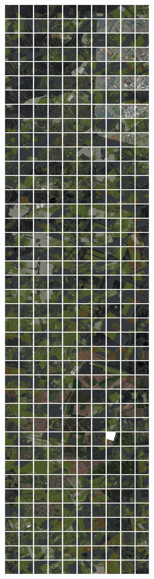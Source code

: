 <html>
<div>
<img src="https://github.com/HakkaTjakka/NL_TILE_MAP/blob/main/18/613/-1033/r.6130.-10330.png" height="44" width="44">
<img src="https://github.com/HakkaTjakka/NL_TILE_MAP/blob/main/18/613/-1033/r.6131.-10330.png" height="44" width="44">
<img src="https://github.com/HakkaTjakka/NL_TILE_MAP/blob/main/18/613/-1033/r.6132.-10330.png" height="44" width="44">
<img src="https://github.com/HakkaTjakka/NL_TILE_MAP/blob/main/18/613/-1033/r.6133.-10330.png" height="44" width="44">
<img src="https://github.com/HakkaTjakka/NL_TILE_MAP/blob/main/18/613/-1033/r.6134.-10330.png" height="44" width="44">
<img src="https://github.com/HakkaTjakka/NL_TILE_MAP/blob/main/18/613/-1033/r.6135.-10330.png" height="44" width="44">
<img src="https://github.com/HakkaTjakka/NL_TILE_MAP/blob/main/18/613/-1033/r.6136.-10330.png" height="44" width="44">
<img src="https://github.com/HakkaTjakka/NL_TILE_MAP/blob/main/18/613/-1033/r.6137.-10330.png" height="44" width="44">
<img src="https://github.com/HakkaTjakka/NL_TILE_MAP/blob/main/18/613/-1033/r.6138.-10330.png" height="44" width="44">
<img src="https://github.com/HakkaTjakka/NL_TILE_MAP/blob/main/18/613/-1033/r.6139.-10330.png" height="44" width="44">
<img src="https://github.com/HakkaTjakka/NL_TILE_MAP/blob/main/18/614/-1033/r.6140.-10330.png" height="44" width="44">
<img src="https://github.com/HakkaTjakka/NL_TILE_MAP/blob/main/18/614/-1033/r.6141.-10330.png" height="44" width="44">
<img src="https://github.com/HakkaTjakka/NL_TILE_MAP/blob/main/18/614/-1033/r.6142.-10330.png" height="44" width="44">
<img src="https://github.com/HakkaTjakka/NL_TILE_MAP/blob/main/18/614/-1033/r.6143.-10330.png" height="44" width="44">
<img src="https://github.com/HakkaTjakka/NL_TILE_MAP/blob/main/18/614/-1033/r.6144.-10330.png" height="44" width="44">
<img src="https://github.com/HakkaTjakka/NL_TILE_MAP/blob/main/18/614/-1033/r.6145.-10330.png" height="44" width="44">
<img src="https://github.com/HakkaTjakka/NL_TILE_MAP/blob/main/18/614/-1033/r.6146.-10330.png" height="44" width="44">
<img src="https://github.com/HakkaTjakka/NL_TILE_MAP/blob/main/18/614/-1033/r.6147.-10330.png" height="44" width="44">
<img src="https://github.com/HakkaTjakka/NL_TILE_MAP/blob/main/18/614/-1033/r.6148.-10330.png" height="44" width="44">
<img src="https://github.com/HakkaTjakka/NL_TILE_MAP/blob/main/18/614/-1033/r.6149.-10330.png" height="44" width="44">
<br>
<img src="https://github.com/HakkaTjakka/NL_TILE_MAP/blob/main/18/613/-1033/r.6130.-10329.png" height="44" width="44">
<img src="https://github.com/HakkaTjakka/NL_TILE_MAP/blob/main/18/613/-1033/r.6131.-10329.png" height="44" width="44">
<img src="https://github.com/HakkaTjakka/NL_TILE_MAP/blob/main/18/613/-1033/r.6132.-10329.png" height="44" width="44">
<img src="https://github.com/HakkaTjakka/NL_TILE_MAP/blob/main/18/613/-1033/r.6133.-10329.png" height="44" width="44">
<img src="https://github.com/HakkaTjakka/NL_TILE_MAP/blob/main/18/613/-1033/r.6134.-10329.png" height="44" width="44">
<img src="https://github.com/HakkaTjakka/NL_TILE_MAP/blob/main/18/613/-1033/r.6135.-10329.png" height="44" width="44">
<img src="https://github.com/HakkaTjakka/NL_TILE_MAP/blob/main/18/613/-1033/r.6136.-10329.png" height="44" width="44">
<img src="https://github.com/HakkaTjakka/NL_TILE_MAP/blob/main/18/613/-1033/r.6137.-10329.png" height="44" width="44">
<img src="https://github.com/HakkaTjakka/NL_TILE_MAP/blob/main/18/613/-1033/r.6138.-10329.png" height="44" width="44">
<img src="https://github.com/HakkaTjakka/NL_TILE_MAP/blob/main/18/613/-1033/r.6139.-10329.png" height="44" width="44">
<img src="https://github.com/HakkaTjakka/NL_TILE_MAP/blob/main/18/614/-1033/r.6140.-10329.png" height="44" width="44">
<img src="https://github.com/HakkaTjakka/NL_TILE_MAP/blob/main/18/614/-1033/r.6141.-10329.png" height="44" width="44">
<img src="https://github.com/HakkaTjakka/NL_TILE_MAP/blob/main/18/614/-1033/r.6142.-10329.png" height="44" width="44">
<img src="https://github.com/HakkaTjakka/NL_TILE_MAP/blob/main/18/614/-1033/r.6143.-10329.png" height="44" width="44">
<img src="https://github.com/HakkaTjakka/NL_TILE_MAP/blob/main/18/614/-1033/r.6144.-10329.png" height="44" width="44">
<img src="https://github.com/HakkaTjakka/NL_TILE_MAP/blob/main/18/614/-1033/r.6145.-10329.png" height="44" width="44">
<img src="https://github.com/HakkaTjakka/NL_TILE_MAP/blob/main/18/614/-1033/r.6146.-10329.png" height="44" width="44">
<img src="https://github.com/HakkaTjakka/NL_TILE_MAP/blob/main/18/614/-1033/r.6147.-10329.png" height="44" width="44">
<img src="https://github.com/HakkaTjakka/NL_TILE_MAP/blob/main/18/614/-1033/r.6148.-10329.png" height="44" width="44">
<img src="https://github.com/HakkaTjakka/NL_TILE_MAP/blob/main/18/614/-1033/r.6149.-10329.png" height="44" width="44">
<br>
<img src="https://github.com/HakkaTjakka/NL_TILE_MAP/blob/main/18/613/-1033/r.6130.-10328.png" height="44" width="44">
<img src="https://github.com/HakkaTjakka/NL_TILE_MAP/blob/main/18/613/-1033/r.6131.-10328.png" height="44" width="44">
<img src="https://github.com/HakkaTjakka/NL_TILE_MAP/blob/main/18/613/-1033/r.6132.-10328.png" height="44" width="44">
<img src="https://github.com/HakkaTjakka/NL_TILE_MAP/blob/main/18/613/-1033/r.6133.-10328.png" height="44" width="44">
<img src="https://github.com/HakkaTjakka/NL_TILE_MAP/blob/main/18/613/-1033/r.6134.-10328.png" height="44" width="44">
<img src="https://github.com/HakkaTjakka/NL_TILE_MAP/blob/main/18/613/-1033/r.6135.-10328.png" height="44" width="44">
<img src="https://github.com/HakkaTjakka/NL_TILE_MAP/blob/main/18/613/-1033/r.6136.-10328.png" height="44" width="44">
<img src="https://github.com/HakkaTjakka/NL_TILE_MAP/blob/main/18/613/-1033/r.6137.-10328.png" height="44" width="44">
<img src="https://github.com/HakkaTjakka/NL_TILE_MAP/blob/main/18/613/-1033/r.6138.-10328.png" height="44" width="44">
<img src="https://github.com/HakkaTjakka/NL_TILE_MAP/blob/main/18/613/-1033/r.6139.-10328.png" height="44" width="44">
<img src="https://github.com/HakkaTjakka/NL_TILE_MAP/blob/main/18/614/-1033/r.6140.-10328.png" height="44" width="44">
<img src="https://github.com/HakkaTjakka/NL_TILE_MAP/blob/main/18/614/-1033/r.6141.-10328.png" height="44" width="44">
<img src="https://github.com/HakkaTjakka/NL_TILE_MAP/blob/main/18/614/-1033/r.6142.-10328.png" height="44" width="44">
<img src="https://github.com/HakkaTjakka/NL_TILE_MAP/blob/main/18/614/-1033/r.6143.-10328.png" height="44" width="44">
<img src="https://github.com/HakkaTjakka/NL_TILE_MAP/blob/main/18/614/-1033/r.6144.-10328.png" height="44" width="44">
<img src="https://github.com/HakkaTjakka/NL_TILE_MAP/blob/main/18/614/-1033/r.6145.-10328.png" height="44" width="44">
<img src="https://github.com/HakkaTjakka/NL_TILE_MAP/blob/main/18/614/-1033/r.6146.-10328.png" height="44" width="44">
<img src="https://github.com/HakkaTjakka/NL_TILE_MAP/blob/main/18/614/-1033/r.6147.-10328.png" height="44" width="44">
<img src="https://github.com/HakkaTjakka/NL_TILE_MAP/blob/main/18/614/-1033/r.6148.-10328.png" height="44" width="44">
<img src="https://github.com/HakkaTjakka/NL_TILE_MAP/blob/main/18/614/-1033/r.6149.-10328.png" height="44" width="44">
<br>
<img src="https://github.com/HakkaTjakka/NL_TILE_MAP/blob/main/18/613/-1033/r.6130.-10327.png" height="44" width="44">
<img src="https://github.com/HakkaTjakka/NL_TILE_MAP/blob/main/18/613/-1033/r.6131.-10327.png" height="44" width="44">
<img src="https://github.com/HakkaTjakka/NL_TILE_MAP/blob/main/18/613/-1033/r.6132.-10327.png" height="44" width="44">
<img src="https://github.com/HakkaTjakka/NL_TILE_MAP/blob/main/18/613/-1033/r.6133.-10327.png" height="44" width="44">
<img src="https://github.com/HakkaTjakka/NL_TILE_MAP/blob/main/18/613/-1033/r.6134.-10327.png" height="44" width="44">
<img src="https://github.com/HakkaTjakka/NL_TILE_MAP/blob/main/18/613/-1033/r.6135.-10327.png" height="44" width="44">
<img src="https://github.com/HakkaTjakka/NL_TILE_MAP/blob/main/18/613/-1033/r.6136.-10327.png" height="44" width="44">
<img src="https://github.com/HakkaTjakka/NL_TILE_MAP/blob/main/18/613/-1033/r.6137.-10327.png" height="44" width="44">
<img src="https://github.com/HakkaTjakka/NL_TILE_MAP/blob/main/18/613/-1033/r.6138.-10327.png" height="44" width="44">
<img src="https://github.com/HakkaTjakka/NL_TILE_MAP/blob/main/18/613/-1033/r.6139.-10327.png" height="44" width="44">
<img src="https://github.com/HakkaTjakka/NL_TILE_MAP/blob/main/18/614/-1033/r.6140.-10327.png" height="44" width="44">
<img src="https://github.com/HakkaTjakka/NL_TILE_MAP/blob/main/18/614/-1033/r.6141.-10327.png" height="44" width="44">
<img src="https://github.com/HakkaTjakka/NL_TILE_MAP/blob/main/18/614/-1033/r.6142.-10327.png" height="44" width="44">
<img src="https://github.com/HakkaTjakka/NL_TILE_MAP/blob/main/18/614/-1033/r.6143.-10327.png" height="44" width="44">
<img src="https://github.com/HakkaTjakka/NL_TILE_MAP/blob/main/18/614/-1033/r.6144.-10327.png" height="44" width="44">
<img src="https://github.com/HakkaTjakka/NL_TILE_MAP/blob/main/18/614/-1033/r.6145.-10327.png" height="44" width="44">
<img src="https://github.com/HakkaTjakka/NL_TILE_MAP/blob/main/18/614/-1033/r.6146.-10327.png" height="44" width="44">
<img src="https://github.com/HakkaTjakka/NL_TILE_MAP/blob/main/18/614/-1033/r.6147.-10327.png" height="44" width="44">
<img src="https://github.com/HakkaTjakka/NL_TILE_MAP/blob/main/18/614/-1033/r.6148.-10327.png" height="44" width="44">
<img src="https://github.com/HakkaTjakka/NL_TILE_MAP/blob/main/18/614/-1033/r.6149.-10327.png" height="44" width="44">
<br>
<img src="https://github.com/HakkaTjakka/NL_TILE_MAP/blob/main/18/613/-1033/r.6130.-10326.png" height="44" width="44">
<img src="https://github.com/HakkaTjakka/NL_TILE_MAP/blob/main/18/613/-1033/r.6131.-10326.png" height="44" width="44">
<img src="https://github.com/HakkaTjakka/NL_TILE_MAP/blob/main/18/613/-1033/r.6132.-10326.png" height="44" width="44">
<img src="https://github.com/HakkaTjakka/NL_TILE_MAP/blob/main/18/613/-1033/r.6133.-10326.png" height="44" width="44">
<img src="https://github.com/HakkaTjakka/NL_TILE_MAP/blob/main/18/613/-1033/r.6134.-10326.png" height="44" width="44">
<img src="https://github.com/HakkaTjakka/NL_TILE_MAP/blob/main/18/613/-1033/r.6135.-10326.png" height="44" width="44">
<img src="https://github.com/HakkaTjakka/NL_TILE_MAP/blob/main/18/613/-1033/r.6136.-10326.png" height="44" width="44">
<img src="https://github.com/HakkaTjakka/NL_TILE_MAP/blob/main/18/613/-1033/r.6137.-10326.png" height="44" width="44">
<img src="https://github.com/HakkaTjakka/NL_TILE_MAP/blob/main/18/613/-1033/r.6138.-10326.png" height="44" width="44">
<img src="https://github.com/HakkaTjakka/NL_TILE_MAP/blob/main/18/613/-1033/r.6139.-10326.png" height="44" width="44">
<img src="https://github.com/HakkaTjakka/NL_TILE_MAP/blob/main/18/614/-1033/r.6140.-10326.png" height="44" width="44">
<img src="https://github.com/HakkaTjakka/NL_TILE_MAP/blob/main/18/614/-1033/r.6141.-10326.png" height="44" width="44">
<img src="https://github.com/HakkaTjakka/NL_TILE_MAP/blob/main/18/614/-1033/r.6142.-10326.png" height="44" width="44">
<img src="https://github.com/HakkaTjakka/NL_TILE_MAP/blob/main/18/614/-1033/r.6143.-10326.png" height="44" width="44">
<img src="https://github.com/HakkaTjakka/NL_TILE_MAP/blob/main/18/614/-1033/r.6144.-10326.png" height="44" width="44">
<img src="https://github.com/HakkaTjakka/NL_TILE_MAP/blob/main/18/614/-1033/r.6145.-10326.png" height="44" width="44">
<img src="https://github.com/HakkaTjakka/NL_TILE_MAP/blob/main/18/614/-1033/r.6146.-10326.png" height="44" width="44">
<img src="https://github.com/HakkaTjakka/NL_TILE_MAP/blob/main/18/614/-1033/r.6147.-10326.png" height="44" width="44">
<img src="https://github.com/HakkaTjakka/NL_TILE_MAP/blob/main/18/614/-1033/r.6148.-10326.png" height="44" width="44">
<img src="https://github.com/HakkaTjakka/NL_TILE_MAP/blob/main/18/614/-1033/r.6149.-10326.png" height="44" width="44">
<br>
<img src="https://github.com/HakkaTjakka/NL_TILE_MAP/blob/main/18/613/-1033/r.6130.-10325.png" height="44" width="44">
<img src="https://github.com/HakkaTjakka/NL_TILE_MAP/blob/main/18/613/-1033/r.6131.-10325.png" height="44" width="44">
<img src="https://github.com/HakkaTjakka/NL_TILE_MAP/blob/main/18/613/-1033/r.6132.-10325.png" height="44" width="44">
<img src="https://github.com/HakkaTjakka/NL_TILE_MAP/blob/main/18/613/-1033/r.6133.-10325.png" height="44" width="44">
<img src="https://github.com/HakkaTjakka/NL_TILE_MAP/blob/main/18/613/-1033/r.6134.-10325.png" height="44" width="44">
<img src="https://github.com/HakkaTjakka/NL_TILE_MAP/blob/main/18/613/-1033/r.6135.-10325.png" height="44" width="44">
<img src="https://github.com/HakkaTjakka/NL_TILE_MAP/blob/main/18/613/-1033/r.6136.-10325.png" height="44" width="44">
<img src="https://github.com/HakkaTjakka/NL_TILE_MAP/blob/main/18/613/-1033/r.6137.-10325.png" height="44" width="44">
<img src="https://github.com/HakkaTjakka/NL_TILE_MAP/blob/main/18/613/-1033/r.6138.-10325.png" height="44" width="44">
<img src="https://github.com/HakkaTjakka/NL_TILE_MAP/blob/main/18/613/-1033/r.6139.-10325.png" height="44" width="44">
<img src="https://github.com/HakkaTjakka/NL_TILE_MAP/blob/main/18/614/-1033/r.6140.-10325.png" height="44" width="44">
<img src="https://github.com/HakkaTjakka/NL_TILE_MAP/blob/main/18/614/-1033/r.6141.-10325.png" height="44" width="44">
<img src="https://github.com/HakkaTjakka/NL_TILE_MAP/blob/main/18/614/-1033/r.6142.-10325.png" height="44" width="44">
<img src="https://github.com/HakkaTjakka/NL_TILE_MAP/blob/main/18/614/-1033/r.6143.-10325.png" height="44" width="44">
<img src="https://github.com/HakkaTjakka/NL_TILE_MAP/blob/main/18/614/-1033/r.6144.-10325.png" height="44" width="44">
<img src="https://github.com/HakkaTjakka/NL_TILE_MAP/blob/main/18/614/-1033/r.6145.-10325.png" height="44" width="44">
<img src="https://github.com/HakkaTjakka/NL_TILE_MAP/blob/main/18/614/-1033/r.6146.-10325.png" height="44" width="44">
<img src="https://github.com/HakkaTjakka/NL_TILE_MAP/blob/main/18/614/-1033/r.6147.-10325.png" height="44" width="44">
<img src="https://github.com/HakkaTjakka/NL_TILE_MAP/blob/main/18/614/-1033/r.6148.-10325.png" height="44" width="44">
<img src="https://github.com/HakkaTjakka/NL_TILE_MAP/blob/main/18/614/-1033/r.6149.-10325.png" height="44" width="44">
<br>
<img src="https://github.com/HakkaTjakka/NL_TILE_MAP/blob/main/18/613/-1033/r.6130.-10324.png" height="44" width="44">
<img src="https://github.com/HakkaTjakka/NL_TILE_MAP/blob/main/18/613/-1033/r.6131.-10324.png" height="44" width="44">
<img src="https://github.com/HakkaTjakka/NL_TILE_MAP/blob/main/18/613/-1033/r.6132.-10324.png" height="44" width="44">
<img src="https://github.com/HakkaTjakka/NL_TILE_MAP/blob/main/18/613/-1033/r.6133.-10324.png" height="44" width="44">
<img src="https://github.com/HakkaTjakka/NL_TILE_MAP/blob/main/18/613/-1033/r.6134.-10324.png" height="44" width="44">
<img src="https://github.com/HakkaTjakka/NL_TILE_MAP/blob/main/18/613/-1033/r.6135.-10324.png" height="44" width="44">
<img src="https://github.com/HakkaTjakka/NL_TILE_MAP/blob/main/18/613/-1033/r.6136.-10324.png" height="44" width="44">
<img src="https://github.com/HakkaTjakka/NL_TILE_MAP/blob/main/18/613/-1033/r.6137.-10324.png" height="44" width="44">
<img src="https://github.com/HakkaTjakka/NL_TILE_MAP/blob/main/18/613/-1033/r.6138.-10324.png" height="44" width="44">
<img src="https://github.com/HakkaTjakka/NL_TILE_MAP/blob/main/18/613/-1033/r.6139.-10324.png" height="44" width="44">
<img src="https://github.com/HakkaTjakka/NL_TILE_MAP/blob/main/18/614/-1033/r.6140.-10324.png" height="44" width="44">
<img src="https://github.com/HakkaTjakka/NL_TILE_MAP/blob/main/18/614/-1033/r.6141.-10324.png" height="44" width="44">
<img src="https://github.com/HakkaTjakka/NL_TILE_MAP/blob/main/18/614/-1033/r.6142.-10324.png" height="44" width="44">
<img src="https://github.com/HakkaTjakka/NL_TILE_MAP/blob/main/18/614/-1033/r.6143.-10324.png" height="44" width="44">
<img src="https://github.com/HakkaTjakka/NL_TILE_MAP/blob/main/18/614/-1033/r.6144.-10324.png" height="44" width="44">
<img src="https://github.com/HakkaTjakka/NL_TILE_MAP/blob/main/18/614/-1033/r.6145.-10324.png" height="44" width="44">
<img src="https://github.com/HakkaTjakka/NL_TILE_MAP/blob/main/18/614/-1033/r.6146.-10324.png" height="44" width="44">
<img src="https://github.com/HakkaTjakka/NL_TILE_MAP/blob/main/18/614/-1033/r.6147.-10324.png" height="44" width="44">
<img src="https://github.com/HakkaTjakka/NL_TILE_MAP/blob/main/18/614/-1033/r.6148.-10324.png" height="44" width="44">
<img src="https://github.com/HakkaTjakka/NL_TILE_MAP/blob/main/18/614/-1033/r.6149.-10324.png" height="44" width="44">
<br>
<img src="https://github.com/HakkaTjakka/NL_TILE_MAP/blob/main/18/613/-1033/r.6130.-10323.png" height="44" width="44">
<img src="https://github.com/HakkaTjakka/NL_TILE_MAP/blob/main/18/613/-1033/r.6131.-10323.png" height="44" width="44">
<img src="https://github.com/HakkaTjakka/NL_TILE_MAP/blob/main/18/613/-1033/r.6132.-10323.png" height="44" width="44">
<img src="https://github.com/HakkaTjakka/NL_TILE_MAP/blob/main/18/613/-1033/r.6133.-10323.png" height="44" width="44">
<img src="https://github.com/HakkaTjakka/NL_TILE_MAP/blob/main/18/613/-1033/r.6134.-10323.png" height="44" width="44">
<img src="https://github.com/HakkaTjakka/NL_TILE_MAP/blob/main/18/613/-1033/r.6135.-10323.png" height="44" width="44">
<img src="https://github.com/HakkaTjakka/NL_TILE_MAP/blob/main/18/613/-1033/r.6136.-10323.png" height="44" width="44">
<img src="https://github.com/HakkaTjakka/NL_TILE_MAP/blob/main/18/613/-1033/r.6137.-10323.png" height="44" width="44">
<img src="https://github.com/HakkaTjakka/NL_TILE_MAP/blob/main/18/613/-1033/r.6138.-10323.png" height="44" width="44">
<img src="https://github.com/HakkaTjakka/NL_TILE_MAP/blob/main/18/613/-1033/r.6139.-10323.png" height="44" width="44">
<img src="https://github.com/HakkaTjakka/NL_TILE_MAP/blob/main/18/614/-1033/r.6140.-10323.png" height="44" width="44">
<img src="https://github.com/HakkaTjakka/NL_TILE_MAP/blob/main/18/614/-1033/r.6141.-10323.png" height="44" width="44">
<img src="https://github.com/HakkaTjakka/NL_TILE_MAP/blob/main/18/614/-1033/r.6142.-10323.png" height="44" width="44">
<img src="https://github.com/HakkaTjakka/NL_TILE_MAP/blob/main/18/614/-1033/r.6143.-10323.png" height="44" width="44">
<img src="https://github.com/HakkaTjakka/NL_TILE_MAP/blob/main/18/614/-1033/r.6144.-10323.png" height="44" width="44">
<img src="https://github.com/HakkaTjakka/NL_TILE_MAP/blob/main/18/614/-1033/r.6145.-10323.png" height="44" width="44">
<img src="https://github.com/HakkaTjakka/NL_TILE_MAP/blob/main/18/614/-1033/r.6146.-10323.png" height="44" width="44">
<img src="https://github.com/HakkaTjakka/NL_TILE_MAP/blob/main/18/614/-1033/r.6147.-10323.png" height="44" width="44">
<img src="https://github.com/HakkaTjakka/NL_TILE_MAP/blob/main/18/614/-1033/r.6148.-10323.png" height="44" width="44">
<img src="https://github.com/HakkaTjakka/NL_TILE_MAP/blob/main/18/614/-1033/r.6149.-10323.png" height="44" width="44">
<br>
<img src="https://github.com/HakkaTjakka/NL_TILE_MAP/blob/main/18/613/-1033/r.6130.-10322.png" height="44" width="44">
<img src="https://github.com/HakkaTjakka/NL_TILE_MAP/blob/main/18/613/-1033/r.6131.-10322.png" height="44" width="44">
<img src="https://github.com/HakkaTjakka/NL_TILE_MAP/blob/main/18/613/-1033/r.6132.-10322.png" height="44" width="44">
<img src="https://github.com/HakkaTjakka/NL_TILE_MAP/blob/main/18/613/-1033/r.6133.-10322.png" height="44" width="44">
<img src="https://github.com/HakkaTjakka/NL_TILE_MAP/blob/main/18/613/-1033/r.6134.-10322.png" height="44" width="44">
<img src="https://github.com/HakkaTjakka/NL_TILE_MAP/blob/main/18/613/-1033/r.6135.-10322.png" height="44" width="44">
<img src="https://github.com/HakkaTjakka/NL_TILE_MAP/blob/main/18/613/-1033/r.6136.-10322.png" height="44" width="44">
<img src="https://github.com/HakkaTjakka/NL_TILE_MAP/blob/main/18/613/-1033/r.6137.-10322.png" height="44" width="44">
<img src="https://github.com/HakkaTjakka/NL_TILE_MAP/blob/main/18/613/-1033/r.6138.-10322.png" height="44" width="44">
<img src="https://github.com/HakkaTjakka/NL_TILE_MAP/blob/main/18/613/-1033/r.6139.-10322.png" height="44" width="44">
<img src="https://github.com/HakkaTjakka/NL_TILE_MAP/blob/main/18/614/-1033/r.6140.-10322.png" height="44" width="44">
<img src="https://github.com/HakkaTjakka/NL_TILE_MAP/blob/main/18/614/-1033/r.6141.-10322.png" height="44" width="44">
<img src="https://github.com/HakkaTjakka/NL_TILE_MAP/blob/main/18/614/-1033/r.6142.-10322.png" height="44" width="44">
<img src="https://github.com/HakkaTjakka/NL_TILE_MAP/blob/main/18/614/-1033/r.6143.-10322.png" height="44" width="44">
<img src="https://github.com/HakkaTjakka/NL_TILE_MAP/blob/main/18/614/-1033/r.6144.-10322.png" height="44" width="44">
<img src="https://github.com/HakkaTjakka/NL_TILE_MAP/blob/main/18/614/-1033/r.6145.-10322.png" height="44" width="44">
<img src="https://github.com/HakkaTjakka/NL_TILE_MAP/blob/main/18/614/-1033/r.6146.-10322.png" height="44" width="44">
<img src="https://github.com/HakkaTjakka/NL_TILE_MAP/blob/main/18/614/-1033/r.6147.-10322.png" height="44" width="44">
<img src="https://github.com/HakkaTjakka/NL_TILE_MAP/blob/main/18/614/-1033/r.6148.-10322.png" height="44" width="44">
<img src="https://github.com/HakkaTjakka/NL_TILE_MAP/blob/main/18/614/-1033/r.6149.-10322.png" height="44" width="44">
<br>
<img src="https://github.com/HakkaTjakka/NL_TILE_MAP/blob/main/18/613/-1033/r.6130.-10321.png" height="44" width="44">
<img src="https://github.com/HakkaTjakka/NL_TILE_MAP/blob/main/18/613/-1033/r.6131.-10321.png" height="44" width="44">
<img src="https://github.com/HakkaTjakka/NL_TILE_MAP/blob/main/18/613/-1033/r.6132.-10321.png" height="44" width="44">
<img src="https://github.com/HakkaTjakka/NL_TILE_MAP/blob/main/18/613/-1033/r.6133.-10321.png" height="44" width="44">
<img src="https://github.com/HakkaTjakka/NL_TILE_MAP/blob/main/18/613/-1033/r.6134.-10321.png" height="44" width="44">
<img src="https://github.com/HakkaTjakka/NL_TILE_MAP/blob/main/18/613/-1033/r.6135.-10321.png" height="44" width="44">
<img src="https://github.com/HakkaTjakka/NL_TILE_MAP/blob/main/18/613/-1033/r.6136.-10321.png" height="44" width="44">
<img src="https://github.com/HakkaTjakka/NL_TILE_MAP/blob/main/18/613/-1033/r.6137.-10321.png" height="44" width="44">
<img src="https://github.com/HakkaTjakka/NL_TILE_MAP/blob/main/18/613/-1033/r.6138.-10321.png" height="44" width="44">
<img src="https://github.com/HakkaTjakka/NL_TILE_MAP/blob/main/18/613/-1033/r.6139.-10321.png" height="44" width="44">
<img src="https://github.com/HakkaTjakka/NL_TILE_MAP/blob/main/18/614/-1033/r.6140.-10321.png" height="44" width="44">
<img src="https://github.com/HakkaTjakka/NL_TILE_MAP/blob/main/18/614/-1033/r.6141.-10321.png" height="44" width="44">
<img src="https://github.com/HakkaTjakka/NL_TILE_MAP/blob/main/18/614/-1033/r.6142.-10321.png" height="44" width="44">
<img src="https://github.com/HakkaTjakka/NL_TILE_MAP/blob/main/18/614/-1033/r.6143.-10321.png" height="44" width="44">
<img src="https://github.com/HakkaTjakka/NL_TILE_MAP/blob/main/18/614/-1033/r.6144.-10321.png" height="44" width="44">
<img src="https://github.com/HakkaTjakka/NL_TILE_MAP/blob/main/18/614/-1033/r.6145.-10321.png" height="44" width="44">
<img src="https://github.com/HakkaTjakka/NL_TILE_MAP/blob/main/18/614/-1033/r.6146.-10321.png" height="44" width="44">
<img src="https://github.com/HakkaTjakka/NL_TILE_MAP/blob/main/18/614/-1033/r.6147.-10321.png" height="44" width="44">
<img src="https://github.com/HakkaTjakka/NL_TILE_MAP/blob/main/18/614/-1033/r.6148.-10321.png" height="44" width="44">
<img src="https://github.com/HakkaTjakka/NL_TILE_MAP/blob/main/18/614/-1033/r.6149.-10321.png" height="44" width="44">
<br>
<img src="https://github.com/HakkaTjakka/NL_TILE_MAP/blob/main/18/613/-1032/r.6130.-10320.png" height="44" width="44">
<img src="https://github.com/HakkaTjakka/NL_TILE_MAP/blob/main/18/613/-1032/r.6131.-10320.png" height="44" width="44">
<img src="https://github.com/HakkaTjakka/NL_TILE_MAP/blob/main/18/613/-1032/r.6132.-10320.png" height="44" width="44">
<img src="https://github.com/HakkaTjakka/NL_TILE_MAP/blob/main/18/613/-1032/r.6133.-10320.png" height="44" width="44">
<img src="https://github.com/HakkaTjakka/NL_TILE_MAP/blob/main/18/613/-1032/r.6134.-10320.png" height="44" width="44">
<img src="https://github.com/HakkaTjakka/NL_TILE_MAP/blob/main/18/613/-1032/r.6135.-10320.png" height="44" width="44">
<img src="https://github.com/HakkaTjakka/NL_TILE_MAP/blob/main/18/613/-1032/r.6136.-10320.png" height="44" width="44">
<img src="https://github.com/HakkaTjakka/NL_TILE_MAP/blob/main/18/613/-1032/r.6137.-10320.png" height="44" width="44">
<img src="https://github.com/HakkaTjakka/NL_TILE_MAP/blob/main/18/613/-1032/r.6138.-10320.png" height="44" width="44">
<img src="https://github.com/HakkaTjakka/NL_TILE_MAP/blob/main/18/613/-1032/r.6139.-10320.png" height="44" width="44">
<img src="https://github.com/HakkaTjakka/NL_TILE_MAP/blob/main/18/614/-1032/r.6140.-10320.png" height="44" width="44">
<img src="https://github.com/HakkaTjakka/NL_TILE_MAP/blob/main/18/614/-1032/r.6141.-10320.png" height="44" width="44">
<img src="https://github.com/HakkaTjakka/NL_TILE_MAP/blob/main/18/614/-1032/r.6142.-10320.png" height="44" width="44">
<img src="https://github.com/HakkaTjakka/NL_TILE_MAP/blob/main/18/614/-1032/r.6143.-10320.png" height="44" width="44">
<img src="https://github.com/HakkaTjakka/NL_TILE_MAP/blob/main/18/614/-1032/r.6144.-10320.png" height="44" width="44">
<img src="https://github.com/HakkaTjakka/NL_TILE_MAP/blob/main/18/614/-1032/r.6145.-10320.png" height="44" width="44">
<img src="https://github.com/HakkaTjakka/NL_TILE_MAP/blob/main/18/614/-1032/r.6146.-10320.png" height="44" width="44">
<img src="https://github.com/HakkaTjakka/NL_TILE_MAP/blob/main/18/614/-1032/r.6147.-10320.png" height="44" width="44">
<img src="https://github.com/HakkaTjakka/NL_TILE_MAP/blob/main/18/614/-1032/r.6148.-10320.png" height="44" width="44">
<img src="https://github.com/HakkaTjakka/NL_TILE_MAP/blob/main/18/614/-1032/r.6149.-10320.png" height="44" width="44">
<br>
<img src="https://github.com/HakkaTjakka/NL_TILE_MAP/blob/main/18/613/-1032/r.6130.-10319.png" height="44" width="44">
<img src="https://github.com/HakkaTjakka/NL_TILE_MAP/blob/main/18/613/-1032/r.6131.-10319.png" height="44" width="44">
<img src="https://github.com/HakkaTjakka/NL_TILE_MAP/blob/main/18/613/-1032/r.6132.-10319.png" height="44" width="44">
<img src="https://github.com/HakkaTjakka/NL_TILE_MAP/blob/main/18/613/-1032/r.6133.-10319.png" height="44" width="44">
<img src="https://github.com/HakkaTjakka/NL_TILE_MAP/blob/main/18/613/-1032/r.6134.-10319.png" height="44" width="44">
<img src="https://github.com/HakkaTjakka/NL_TILE_MAP/blob/main/18/613/-1032/r.6135.-10319.png" height="44" width="44">
<img src="https://github.com/HakkaTjakka/NL_TILE_MAP/blob/main/18/613/-1032/r.6136.-10319.png" height="44" width="44">
<img src="https://github.com/HakkaTjakka/NL_TILE_MAP/blob/main/18/613/-1032/r.6137.-10319.png" height="44" width="44">
<img src="https://github.com/HakkaTjakka/NL_TILE_MAP/blob/main/18/613/-1032/r.6138.-10319.png" height="44" width="44">
<img src="https://github.com/HakkaTjakka/NL_TILE_MAP/blob/main/18/613/-1032/r.6139.-10319.png" height="44" width="44">
<img src="https://github.com/HakkaTjakka/NL_TILE_MAP/blob/main/18/614/-1032/r.6140.-10319.png" height="44" width="44">
<img src="https://github.com/HakkaTjakka/NL_TILE_MAP/blob/main/18/614/-1032/r.6141.-10319.png" height="44" width="44">
<img src="https://github.com/HakkaTjakka/NL_TILE_MAP/blob/main/18/614/-1032/r.6142.-10319.png" height="44" width="44">
<img src="https://github.com/HakkaTjakka/NL_TILE_MAP/blob/main/18/614/-1032/r.6143.-10319.png" height="44" width="44">
<img src="https://github.com/HakkaTjakka/NL_TILE_MAP/blob/main/18/614/-1032/r.6144.-10319.png" height="44" width="44">
<img src="https://github.com/HakkaTjakka/NL_TILE_MAP/blob/main/18/614/-1032/r.6145.-10319.png" height="44" width="44">
<img src="https://github.com/HakkaTjakka/NL_TILE_MAP/blob/main/18/614/-1032/r.6146.-10319.png" height="44" width="44">
<img src="https://github.com/HakkaTjakka/NL_TILE_MAP/blob/main/18/614/-1032/r.6147.-10319.png" height="44" width="44">
<img src="https://github.com/HakkaTjakka/NL_TILE_MAP/blob/main/18/614/-1032/r.6148.-10319.png" height="44" width="44">
<img src="https://github.com/HakkaTjakka/NL_TILE_MAP/blob/main/18/614/-1032/r.6149.-10319.png" height="44" width="44">
<br>
<img src="https://github.com/HakkaTjakka/NL_TILE_MAP/blob/main/18/613/-1032/r.6130.-10318.png" height="44" width="44">
<img src="https://github.com/HakkaTjakka/NL_TILE_MAP/blob/main/18/613/-1032/r.6131.-10318.png" height="44" width="44">
<img src="https://github.com/HakkaTjakka/NL_TILE_MAP/blob/main/18/613/-1032/r.6132.-10318.png" height="44" width="44">
<img src="https://github.com/HakkaTjakka/NL_TILE_MAP/blob/main/18/613/-1032/r.6133.-10318.png" height="44" width="44">
<img src="https://github.com/HakkaTjakka/NL_TILE_MAP/blob/main/18/613/-1032/r.6134.-10318.png" height="44" width="44">
<img src="https://github.com/HakkaTjakka/NL_TILE_MAP/blob/main/18/613/-1032/r.6135.-10318.png" height="44" width="44">
<img src="https://github.com/HakkaTjakka/NL_TILE_MAP/blob/main/18/613/-1032/r.6136.-10318.png" height="44" width="44">
<img src="https://github.com/HakkaTjakka/NL_TILE_MAP/blob/main/18/613/-1032/r.6137.-10318.png" height="44" width="44">
<img src="https://github.com/HakkaTjakka/NL_TILE_MAP/blob/main/18/613/-1032/r.6138.-10318.png" height="44" width="44">
<img src="https://github.com/HakkaTjakka/NL_TILE_MAP/blob/main/18/613/-1032/r.6139.-10318.png" height="44" width="44">
<img src="https://github.com/HakkaTjakka/NL_TILE_MAP/blob/main/18/614/-1032/r.6140.-10318.png" height="44" width="44">
<img src="https://github.com/HakkaTjakka/NL_TILE_MAP/blob/main/18/614/-1032/r.6141.-10318.png" height="44" width="44">
<img src="https://github.com/HakkaTjakka/NL_TILE_MAP/blob/main/18/614/-1032/r.6142.-10318.png" height="44" width="44">
<img src="https://github.com/HakkaTjakka/NL_TILE_MAP/blob/main/18/614/-1032/r.6143.-10318.png" height="44" width="44">
<img src="https://github.com/HakkaTjakka/NL_TILE_MAP/blob/main/18/614/-1032/r.6144.-10318.png" height="44" width="44">
<img src="https://github.com/HakkaTjakka/NL_TILE_MAP/blob/main/18/614/-1032/r.6145.-10318.png" height="44" width="44">
<img src="https://github.com/HakkaTjakka/NL_TILE_MAP/blob/main/18/614/-1032/r.6146.-10318.png" height="44" width="44">
<img src="https://github.com/HakkaTjakka/NL_TILE_MAP/blob/main/18/614/-1032/r.6147.-10318.png" height="44" width="44">
<img src="https://github.com/HakkaTjakka/NL_TILE_MAP/blob/main/18/614/-1032/r.6148.-10318.png" height="44" width="44">
<img src="https://github.com/HakkaTjakka/NL_TILE_MAP/blob/main/18/614/-1032/r.6149.-10318.png" height="44" width="44">
<br>
<img src="https://github.com/HakkaTjakka/NL_TILE_MAP/blob/main/18/613/-1032/r.6130.-10317.png" height="44" width="44">
<img src="https://github.com/HakkaTjakka/NL_TILE_MAP/blob/main/18/613/-1032/r.6131.-10317.png" height="44" width="44">
<img src="https://github.com/HakkaTjakka/NL_TILE_MAP/blob/main/18/613/-1032/r.6132.-10317.png" height="44" width="44">
<img src="https://github.com/HakkaTjakka/NL_TILE_MAP/blob/main/18/613/-1032/r.6133.-10317.png" height="44" width="44">
<img src="https://github.com/HakkaTjakka/NL_TILE_MAP/blob/main/18/613/-1032/r.6134.-10317.png" height="44" width="44">
<img src="https://github.com/HakkaTjakka/NL_TILE_MAP/blob/main/18/613/-1032/r.6135.-10317.png" height="44" width="44">
<img src="https://github.com/HakkaTjakka/NL_TILE_MAP/blob/main/18/613/-1032/r.6136.-10317.png" height="44" width="44">
<img src="https://github.com/HakkaTjakka/NL_TILE_MAP/blob/main/18/613/-1032/r.6137.-10317.png" height="44" width="44">
<img src="https://github.com/HakkaTjakka/NL_TILE_MAP/blob/main/18/613/-1032/r.6138.-10317.png" height="44" width="44">
<img src="https://github.com/HakkaTjakka/NL_TILE_MAP/blob/main/18/613/-1032/r.6139.-10317.png" height="44" width="44">
<img src="https://github.com/HakkaTjakka/NL_TILE_MAP/blob/main/18/614/-1032/r.6140.-10317.png" height="44" width="44">
<img src="https://github.com/HakkaTjakka/NL_TILE_MAP/blob/main/18/614/-1032/r.6141.-10317.png" height="44" width="44">
<img src="https://github.com/HakkaTjakka/NL_TILE_MAP/blob/main/18/614/-1032/r.6142.-10317.png" height="44" width="44">
<img src="https://github.com/HakkaTjakka/NL_TILE_MAP/blob/main/18/614/-1032/r.6143.-10317.png" height="44" width="44">
<img src="https://github.com/HakkaTjakka/NL_TILE_MAP/blob/main/18/614/-1032/r.6144.-10317.png" height="44" width="44">
<img src="https://github.com/HakkaTjakka/NL_TILE_MAP/blob/main/18/614/-1032/r.6145.-10317.png" height="44" width="44">
<img src="https://github.com/HakkaTjakka/NL_TILE_MAP/blob/main/18/614/-1032/r.6146.-10317.png" height="44" width="44">
<img src="https://github.com/HakkaTjakka/NL_TILE_MAP/blob/main/18/614/-1032/r.6147.-10317.png" height="44" width="44">
<img src="https://github.com/HakkaTjakka/NL_TILE_MAP/blob/main/18/614/-1032/r.6148.-10317.png" height="44" width="44">
<img src="https://github.com/HakkaTjakka/NL_TILE_MAP/blob/main/18/614/-1032/r.6149.-10317.png" height="44" width="44">
<br>
<img src="https://github.com/HakkaTjakka/NL_TILE_MAP/blob/main/18/613/-1032/r.6130.-10316.png" height="44" width="44">
<img src="https://github.com/HakkaTjakka/NL_TILE_MAP/blob/main/18/613/-1032/r.6131.-10316.png" height="44" width="44">
<img src="https://github.com/HakkaTjakka/NL_TILE_MAP/blob/main/18/613/-1032/r.6132.-10316.png" height="44" width="44">
<img src="https://github.com/HakkaTjakka/NL_TILE_MAP/blob/main/18/613/-1032/r.6133.-10316.png" height="44" width="44">
<img src="https://github.com/HakkaTjakka/NL_TILE_MAP/blob/main/18/613/-1032/r.6134.-10316.png" height="44" width="44">
<img src="https://github.com/HakkaTjakka/NL_TILE_MAP/blob/main/18/613/-1032/r.6135.-10316.png" height="44" width="44">
<img src="https://github.com/HakkaTjakka/NL_TILE_MAP/blob/main/18/613/-1032/r.6136.-10316.png" height="44" width="44">
<img src="https://github.com/HakkaTjakka/NL_TILE_MAP/blob/main/18/613/-1032/r.6137.-10316.png" height="44" width="44">
<img src="https://github.com/HakkaTjakka/NL_TILE_MAP/blob/main/18/613/-1032/r.6138.-10316.png" height="44" width="44">
<img src="https://github.com/HakkaTjakka/NL_TILE_MAP/blob/main/18/613/-1032/r.6139.-10316.png" height="44" width="44">
<img src="https://github.com/HakkaTjakka/NL_TILE_MAP/blob/main/18/614/-1032/r.6140.-10316.png" height="44" width="44">
<img src="https://github.com/HakkaTjakka/NL_TILE_MAP/blob/main/18/614/-1032/r.6141.-10316.png" height="44" width="44">
<img src="https://github.com/HakkaTjakka/NL_TILE_MAP/blob/main/18/614/-1032/r.6142.-10316.png" height="44" width="44">
<img src="https://github.com/HakkaTjakka/NL_TILE_MAP/blob/main/18/614/-1032/r.6143.-10316.png" height="44" width="44">
<img src="https://github.com/HakkaTjakka/NL_TILE_MAP/blob/main/18/614/-1032/r.6144.-10316.png" height="44" width="44">
<img src="https://github.com/HakkaTjakka/NL_TILE_MAP/blob/main/18/614/-1032/r.6145.-10316.png" height="44" width="44">
<img src="https://github.com/HakkaTjakka/NL_TILE_MAP/blob/main/18/614/-1032/r.6146.-10316.png" height="44" width="44">
<img src="https://github.com/HakkaTjakka/NL_TILE_MAP/blob/main/18/614/-1032/r.6147.-10316.png" height="44" width="44">
<img src="https://github.com/HakkaTjakka/NL_TILE_MAP/blob/main/18/614/-1032/r.6148.-10316.png" height="44" width="44">
<img src="https://github.com/HakkaTjakka/NL_TILE_MAP/blob/main/18/614/-1032/r.6149.-10316.png" height="44" width="44">
<br>
<img src="https://github.com/HakkaTjakka/NL_TILE_MAP/blob/main/18/613/-1032/r.6130.-10315.png" height="44" width="44">
<img src="https://github.com/HakkaTjakka/NL_TILE_MAP/blob/main/18/613/-1032/r.6131.-10315.png" height="44" width="44">
<img src="https://github.com/HakkaTjakka/NL_TILE_MAP/blob/main/18/613/-1032/r.6132.-10315.png" height="44" width="44">
<img src="https://github.com/HakkaTjakka/NL_TILE_MAP/blob/main/18/613/-1032/r.6133.-10315.png" height="44" width="44">
<img src="https://github.com/HakkaTjakka/NL_TILE_MAP/blob/main/18/613/-1032/r.6134.-10315.png" height="44" width="44">
<img src="https://github.com/HakkaTjakka/NL_TILE_MAP/blob/main/18/613/-1032/r.6135.-10315.png" height="44" width="44">
<img src="https://github.com/HakkaTjakka/NL_TILE_MAP/blob/main/18/613/-1032/r.6136.-10315.png" height="44" width="44">
<img src="https://github.com/HakkaTjakka/NL_TILE_MAP/blob/main/18/613/-1032/r.6137.-10315.png" height="44" width="44">
<img src="https://github.com/HakkaTjakka/NL_TILE_MAP/blob/main/18/613/-1032/r.6138.-10315.png" height="44" width="44">
<img src="https://github.com/HakkaTjakka/NL_TILE_MAP/blob/main/18/613/-1032/r.6139.-10315.png" height="44" width="44">
<img src="https://github.com/HakkaTjakka/NL_TILE_MAP/blob/main/18/614/-1032/r.6140.-10315.png" height="44" width="44">
<img src="https://github.com/HakkaTjakka/NL_TILE_MAP/blob/main/18/614/-1032/r.6141.-10315.png" height="44" width="44">
<img src="https://github.com/HakkaTjakka/NL_TILE_MAP/blob/main/18/614/-1032/r.6142.-10315.png" height="44" width="44">
<img src="https://github.com/HakkaTjakka/NL_TILE_MAP/blob/main/18/614/-1032/r.6143.-10315.png" height="44" width="44">
<img src="https://github.com/HakkaTjakka/NL_TILE_MAP/blob/main/18/614/-1032/r.6144.-10315.png" height="44" width="44">
<img src="https://github.com/HakkaTjakka/NL_TILE_MAP/blob/main/18/614/-1032/r.6145.-10315.png" height="44" width="44">
<img src="https://github.com/HakkaTjakka/NL_TILE_MAP/blob/main/18/614/-1032/r.6146.-10315.png" height="44" width="44">
<img src="https://github.com/HakkaTjakka/NL_TILE_MAP/blob/main/18/614/-1032/r.6147.-10315.png" height="44" width="44">
<img src="https://github.com/HakkaTjakka/NL_TILE_MAP/blob/main/18/614/-1032/r.6148.-10315.png" height="44" width="44">
<img src="https://github.com/HakkaTjakka/NL_TILE_MAP/blob/main/18/614/-1032/r.6149.-10315.png" height="44" width="44">
<br>
<img src="https://github.com/HakkaTjakka/NL_TILE_MAP/blob/main/18/613/-1032/r.6130.-10314.png" height="44" width="44">
<img src="https://github.com/HakkaTjakka/NL_TILE_MAP/blob/main/18/613/-1032/r.6131.-10314.png" height="44" width="44">
<img src="https://github.com/HakkaTjakka/NL_TILE_MAP/blob/main/18/613/-1032/r.6132.-10314.png" height="44" width="44">
<img src="https://github.com/HakkaTjakka/NL_TILE_MAP/blob/main/18/613/-1032/r.6133.-10314.png" height="44" width="44">
<img src="https://github.com/HakkaTjakka/NL_TILE_MAP/blob/main/18/613/-1032/r.6134.-10314.png" height="44" width="44">
<img src="https://github.com/HakkaTjakka/NL_TILE_MAP/blob/main/18/613/-1032/r.6135.-10314.png" height="44" width="44">
<img src="https://github.com/HakkaTjakka/NL_TILE_MAP/blob/main/18/613/-1032/r.6136.-10314.png" height="44" width="44">
<img src="https://github.com/HakkaTjakka/NL_TILE_MAP/blob/main/18/613/-1032/r.6137.-10314.png" height="44" width="44">
<img src="https://github.com/HakkaTjakka/NL_TILE_MAP/blob/main/18/613/-1032/r.6138.-10314.png" height="44" width="44">
<img src="https://github.com/HakkaTjakka/NL_TILE_MAP/blob/main/18/613/-1032/r.6139.-10314.png" height="44" width="44">
<img src="https://github.com/HakkaTjakka/NL_TILE_MAP/blob/main/18/614/-1032/r.6140.-10314.png" height="44" width="44">
<img src="https://github.com/HakkaTjakka/NL_TILE_MAP/blob/main/18/614/-1032/r.6141.-10314.png" height="44" width="44">
<img src="https://github.com/HakkaTjakka/NL_TILE_MAP/blob/main/18/614/-1032/r.6142.-10314.png" height="44" width="44">
<img src="https://github.com/HakkaTjakka/NL_TILE_MAP/blob/main/18/614/-1032/r.6143.-10314.png" height="44" width="44">
<img src="https://github.com/HakkaTjakka/NL_TILE_MAP/blob/main/18/614/-1032/r.6144.-10314.png" height="44" width="44">
<img src="https://github.com/HakkaTjakka/NL_TILE_MAP/blob/main/18/614/-1032/r.6145.-10314.png" height="44" width="44">
<img src="https://github.com/HakkaTjakka/NL_TILE_MAP/blob/main/18/614/-1032/r.6146.-10314.png" height="44" width="44">
<img src="https://github.com/HakkaTjakka/NL_TILE_MAP/blob/main/18/614/-1032/r.6147.-10314.png" height="44" width="44">
<img src="https://github.com/HakkaTjakka/NL_TILE_MAP/blob/main/18/614/-1032/r.6148.-10314.png" height="44" width="44">
<img src="https://github.com/HakkaTjakka/NL_TILE_MAP/blob/main/18/614/-1032/r.6149.-10314.png" height="44" width="44">
<br>
<img src="https://github.com/HakkaTjakka/NL_TILE_MAP/blob/main/18/613/-1032/r.6130.-10313.png" height="44" width="44">
<img src="https://github.com/HakkaTjakka/NL_TILE_MAP/blob/main/18/613/-1032/r.6131.-10313.png" height="44" width="44">
<img src="https://github.com/HakkaTjakka/NL_TILE_MAP/blob/main/18/613/-1032/r.6132.-10313.png" height="44" width="44">
<img src="https://github.com/HakkaTjakka/NL_TILE_MAP/blob/main/18/613/-1032/r.6133.-10313.png" height="44" width="44">
<img src="https://github.com/HakkaTjakka/NL_TILE_MAP/blob/main/18/613/-1032/r.6134.-10313.png" height="44" width="44">
<img src="https://github.com/HakkaTjakka/NL_TILE_MAP/blob/main/18/613/-1032/r.6135.-10313.png" height="44" width="44">
<img src="https://github.com/HakkaTjakka/NL_TILE_MAP/blob/main/18/613/-1032/r.6136.-10313.png" height="44" width="44">
<img src="https://github.com/HakkaTjakka/NL_TILE_MAP/blob/main/18/613/-1032/r.6137.-10313.png" height="44" width="44">
<img src="https://github.com/HakkaTjakka/NL_TILE_MAP/blob/main/18/613/-1032/r.6138.-10313.png" height="44" width="44">
<img src="https://github.com/HakkaTjakka/NL_TILE_MAP/blob/main/18/613/-1032/r.6139.-10313.png" height="44" width="44">
<img src="https://github.com/HakkaTjakka/NL_TILE_MAP/blob/main/18/614/-1032/r.6140.-10313.png" height="44" width="44">
<img src="https://github.com/HakkaTjakka/NL_TILE_MAP/blob/main/18/614/-1032/r.6141.-10313.png" height="44" width="44">
<img src="https://github.com/HakkaTjakka/NL_TILE_MAP/blob/main/18/614/-1032/r.6142.-10313.png" height="44" width="44">
<img src="https://github.com/HakkaTjakka/NL_TILE_MAP/blob/main/18/614/-1032/r.6143.-10313.png" height="44" width="44">
<img src="https://github.com/HakkaTjakka/NL_TILE_MAP/blob/main/18/614/-1032/r.6144.-10313.png" height="44" width="44">
<img src="https://github.com/HakkaTjakka/NL_TILE_MAP/blob/main/18/614/-1032/r.6145.-10313.png" height="44" width="44">
<img src="https://github.com/HakkaTjakka/NL_TILE_MAP/blob/main/18/614/-1032/r.6146.-10313.png" height="44" width="44">
<img src="https://github.com/HakkaTjakka/NL_TILE_MAP/blob/main/18/614/-1032/r.6147.-10313.png" height="44" width="44">
<img src="https://github.com/HakkaTjakka/NL_TILE_MAP/blob/main/18/614/-1032/r.6148.-10313.png" height="44" width="44">
<img src="https://github.com/HakkaTjakka/NL_TILE_MAP/blob/main/18/614/-1032/r.6149.-10313.png" height="44" width="44">
<br>
<img src="https://github.com/HakkaTjakka/NL_TILE_MAP/blob/main/18/613/-1032/r.6130.-10312.png" height="44" width="44">
<img src="https://github.com/HakkaTjakka/NL_TILE_MAP/blob/main/18/613/-1032/r.6131.-10312.png" height="44" width="44">
<img src="https://github.com/HakkaTjakka/NL_TILE_MAP/blob/main/18/613/-1032/r.6132.-10312.png" height="44" width="44">
<img src="https://github.com/HakkaTjakka/NL_TILE_MAP/blob/main/18/613/-1032/r.6133.-10312.png" height="44" width="44">
<img src="https://github.com/HakkaTjakka/NL_TILE_MAP/blob/main/18/613/-1032/r.6134.-10312.png" height="44" width="44">
<img src="https://github.com/HakkaTjakka/NL_TILE_MAP/blob/main/18/613/-1032/r.6135.-10312.png" height="44" width="44">
<img src="https://github.com/HakkaTjakka/NL_TILE_MAP/blob/main/18/613/-1032/r.6136.-10312.png" height="44" width="44">
<img src="https://github.com/HakkaTjakka/NL_TILE_MAP/blob/main/18/613/-1032/r.6137.-10312.png" height="44" width="44">
<img src="https://github.com/HakkaTjakka/NL_TILE_MAP/blob/main/18/613/-1032/r.6138.-10312.png" height="44" width="44">
<img src="https://github.com/HakkaTjakka/NL_TILE_MAP/blob/main/18/613/-1032/r.6139.-10312.png" height="44" width="44">
<img src="https://github.com/HakkaTjakka/NL_TILE_MAP/blob/main/18/614/-1032/r.6140.-10312.png" height="44" width="44">
<img src="https://github.com/HakkaTjakka/NL_TILE_MAP/blob/main/18/614/-1032/r.6141.-10312.png" height="44" width="44">
<img src="https://github.com/HakkaTjakka/NL_TILE_MAP/blob/main/18/614/-1032/r.6142.-10312.png" height="44" width="44">
<img src="https://github.com/HakkaTjakka/NL_TILE_MAP/blob/main/18/614/-1032/r.6143.-10312.png" height="44" width="44">
<img src="https://github.com/HakkaTjakka/NL_TILE_MAP/blob/main/18/614/-1032/r.6144.-10312.png" height="44" width="44">
<img src="https://github.com/HakkaTjakka/NL_TILE_MAP/blob/main/18/614/-1032/r.6145.-10312.png" height="44" width="44">
<img src="https://github.com/HakkaTjakka/NL_TILE_MAP/blob/main/18/614/-1032/r.6146.-10312.png" height="44" width="44">
<img src="https://github.com/HakkaTjakka/NL_TILE_MAP/blob/main/18/614/-1032/r.6147.-10312.png" height="44" width="44">
<img src="https://github.com/HakkaTjakka/NL_TILE_MAP/blob/main/18/614/-1032/r.6148.-10312.png" height="44" width="44">
<img src="https://github.com/HakkaTjakka/NL_TILE_MAP/blob/main/18/614/-1032/r.6149.-10312.png" height="44" width="44">
<br>
<img src="https://github.com/HakkaTjakka/NL_TILE_MAP/blob/main/18/613/-1032/r.6130.-10311.png" height="44" width="44">
<img src="https://github.com/HakkaTjakka/NL_TILE_MAP/blob/main/18/613/-1032/r.6131.-10311.png" height="44" width="44">
<img src="https://github.com/HakkaTjakka/NL_TILE_MAP/blob/main/18/613/-1032/r.6132.-10311.png" height="44" width="44">
<img src="https://github.com/HakkaTjakka/NL_TILE_MAP/blob/main/18/613/-1032/r.6133.-10311.png" height="44" width="44">
<img src="https://github.com/HakkaTjakka/NL_TILE_MAP/blob/main/18/613/-1032/r.6134.-10311.png" height="44" width="44">
<img src="https://github.com/HakkaTjakka/NL_TILE_MAP/blob/main/18/613/-1032/r.6135.-10311.png" height="44" width="44">
<img src="https://github.com/HakkaTjakka/NL_TILE_MAP/blob/main/18/613/-1032/r.6136.-10311.png" height="44" width="44">
<img src="https://github.com/HakkaTjakka/NL_TILE_MAP/blob/main/18/613/-1032/r.6137.-10311.png" height="44" width="44">
<img src="https://github.com/HakkaTjakka/NL_TILE_MAP/blob/main/18/613/-1032/r.6138.-10311.png" height="44" width="44">
<img src="https://github.com/HakkaTjakka/NL_TILE_MAP/blob/main/18/613/-1032/r.6139.-10311.png" height="44" width="44">
<img src="https://github.com/HakkaTjakka/NL_TILE_MAP/blob/main/18/614/-1032/r.6140.-10311.png" height="44" width="44">
<img src="https://github.com/HakkaTjakka/NL_TILE_MAP/blob/main/18/614/-1032/r.6141.-10311.png" height="44" width="44">
<img src="https://github.com/HakkaTjakka/NL_TILE_MAP/blob/main/18/614/-1032/r.6142.-10311.png" height="44" width="44">
<img src="https://github.com/HakkaTjakka/NL_TILE_MAP/blob/main/18/614/-1032/r.6143.-10311.png" height="44" width="44">
<img src="https://github.com/HakkaTjakka/NL_TILE_MAP/blob/main/18/614/-1032/r.6144.-10311.png" height="44" width="44">
<img src="https://github.com/HakkaTjakka/NL_TILE_MAP/blob/main/18/614/-1032/r.6145.-10311.png" height="44" width="44">
<img src="https://github.com/HakkaTjakka/NL_TILE_MAP/blob/main/18/614/-1032/r.6146.-10311.png" height="44" width="44">
<img src="https://github.com/HakkaTjakka/NL_TILE_MAP/blob/main/18/614/-1032/r.6147.-10311.png" height="44" width="44">
<img src="https://github.com/HakkaTjakka/NL_TILE_MAP/blob/main/18/614/-1032/r.6148.-10311.png" height="44" width="44">
<img src="https://github.com/HakkaTjakka/NL_TILE_MAP/blob/main/18/614/-1032/r.6149.-10311.png" height="44" width="44">
<br>
</div>
</html>
